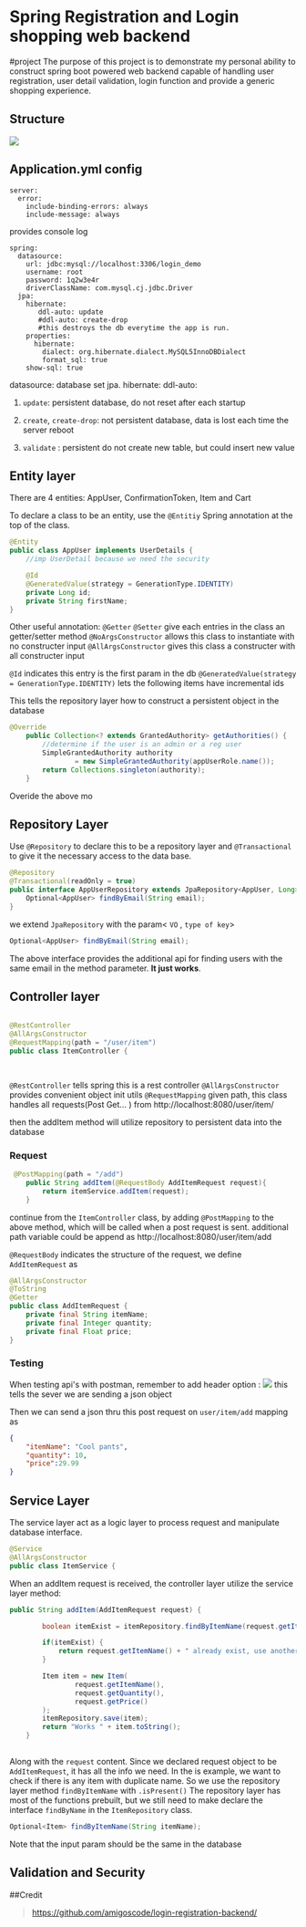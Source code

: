 # Spring Registration and Login shopping web backend

#project
The purpose of this project is to demonstrate my personal ability to construct spring boot powered web backend capable of handling user registration, user detail validation, login function and provide a generic shopping experience.

## Structure
![](i/Shopping.png)

## Application.yml config
```properties
server:
  error:
    include-binding-errors: always
    include-message: always
```
provides console log

```properties
spring:
  datasource:
    url: jdbc:mysql://localhost:3306/login_demo
    username: root
    password: 1q2w3e4r
    driverClassName: com.mysql.cj.jdbc.Driver
  jpa:
    hibernate:
       ddl-auto: update
       #ddl-auto: create-drop
       #this destroys the db everytime the app is run.
    properties:
      hibernate:
        dialect: org.hibernate.dialect.MySQL5InnoDBDialect
        format_sql: true
    show-sql: true
```
datasource: database set
jpa. hibernate:
ddl-auto:

1. `update`: persistent database, do not reset after each startup

2. `create`, `create-drop`: not persistent database, data is lost each time the server reboot

3. `validate` : persistent do not create new table, but could insert new value


## Entity layer
There are 4 entities: AppUser, ConfirmationToken, Item and Cart

To declare a class to be an entity, use the `@Entitiy` Spring annotation at the top of the class.
```java 
@Entity
public class AppUser implements UserDetails {
    //imp UserDetail because we need the security

    @Id
    @GeneratedValue(strategy = GenerationType.IDENTITY)
    private Long id;
    private String firstName;
}
```

Other useful annotation:
`@Getter` `@Setter` give each entries in the class an getter/setter method
`@NoArgsConstructor` allows this class to instantiate with no constructer input
`@AllArgsConstructor` gives this class a constructer with all constructer input


`@Id` indicates this entry is the first param in the db
`@GeneratedValue(strategy = GenerationType.IDENTITY)` lets the following items have incremental ids

This tells the repository layer how to construct a persistent object in the database

```java
@Override
    public Collection<? extends GrantedAuthority> getAuthorities() {
        //determine if the user is an admin or a reg user
        SimpleGrantedAuthority authority
                = new SimpleGrantedAuthority(appUserRole.name());
        return Collections.singleton(authority);
    }
```
Overide the above mo

## Repository Layer

Use `@Repository`  to declare this to be a repository layer and `@Transactional` to give it the necessary access to the data base.
```java
@Repository
@Transactional(readOnly = true)
public interface AppUserRepository extends JpaRepository<AppUser, Long> {
    Optional<AppUser> findByEmail(String email);
}
```

we extend `JpaRepository` with the param< `VO` , `type of key`>

```java 
Optional<AppUser> findByEmail(String email);
```
The above interface provides the additional api for finding users with the same email in the method parameter. **It just works**.


## Controller layer

```java 

@RestController
@AllArgsConstructor
@RequestMapping(path = "/user/item")
public class ItemController {

    
```

`@RestController` tells spring this is a rest controller
`@AllArgsConstructor` provides convenient object init utils
`@RequestMapping` given path, this class handles all requests(Post Get... ) from http://localhost:8080/user/item/


then the addItem method will utilize repository to persistent data into the database

### Request

```java
 @PostMapping(path = "/add")
    public String addItem(@RequestBody AddItemRequest request){
        return itemService.addItem(request);
    }

```
continue from the `ItemController` class, by adding `@PostMapping` to the above method,  which will be called when a post request is sent. additional path variable could be append as http://localhost:8080/user/item/add

`@RequestBody` indicates the structure of the request, we define `AddItemRequest` as
```java
@AllArgsConstructor
@ToString
@Getter
public class AddItemRequest {
    private final String itemName;
    private final Integer quantity;
    private final Float price;
}
```


### Testing
When testing api's with postman, remember to add header option :
![](i/Screen%20Shot%202022-06-24%20at%2011.43.58.png)
this tells the sever we are sending a json object

Then we can send a json thru this post request on `user/item/add` mapping as
```json
{
    "itemName": "Cool pants",
    "quantity": 10,
    "price":29.99
}
```

## Service Layer

The service layer act as a logic layer to process request and manipulate database interface.
```java
@Service
@AllArgsConstructor
public class ItemService {
```

When an addItem request is received, the controller layer utilize the service layer method:
```java
public String addItem(AddItemRequest request) {

        boolean itemExist = itemRepository.findByItemName(request.getItemName()).isPresent();

        if(itemExist) {
            return request.getItemName() + " already exist, use another name";
        }

        Item item = new Item(
                request.getItemName(),
                request.getQuantity(),
                request.getPrice()
        );
        itemRepository.save(item);
        return "Works " + item.toString();
    }    
 
```
Along with the `request` content. Since we declared request object to be `AddItemRequest`, it has all the info we need.
In the is example, we want to check if there is any item with duplicate name. So we use the repository layer method `findByItemName` with `.isPresent()`
The repository layer has most of the functions prebuilt, but we still need to make declare the interface `findByName` in the `ItemRepository` class.
```java
Optional<Item> findByItemName(String itemName);
```
Note that the input param should be the same in the database




## Validation and Security


##Credit
>https://github.com/amigoscode/login-registration-backend/